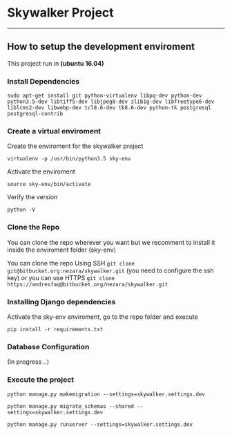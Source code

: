 # Skywalker Project
---

## How to setup the development enviroment

This project run in **(ubuntu 16.04)**

### Install Dependencies

`sudo apt-get install git python-virtualenv libpq-dev python-dev python3.5-dev libtiff5-dev libjpeg8-dev zlib1g-dev libfreetype6-dev liblcms2-dev libwebp-dev tcl8.6-dev tk8.6-dev python-tk postgresql postgresql-contrib`

### Create a virtual enviroment

Create the enviroment for the skywalker project

`virtualenv -p /usr/bin/python3.5 sky-env`

Activate the enviroment

`source sky-env/bin/activate`

Verify the version

`python -V`



### Clone the Repo

You can clone the repo wherever you want but we recomment to install it inside the enviroment folder (sky-env)
	
You can clone the repo Using SSH `git clone git@bitbucket.org:nezara/skywalker.git` (you need to configure the ssh key) or you can use HTTPS `git clone https://andresfaq@bitbucket.org/nezara/skywalker.git`


### Installing Django dependencies

Activate the sky-env enviroment, go to the repo folder and execute

`pip install -r requirements.txt`


### Database Configuration

(In progress ..)

### Execute the project

`python manage.py makemigration --settings=skywalker.settings.dev`

`python manage.py migrate_schemas --shared --settings=skywalker.settings.dev`

`python manage.py runserver --settings=skywalker.settings.dev`